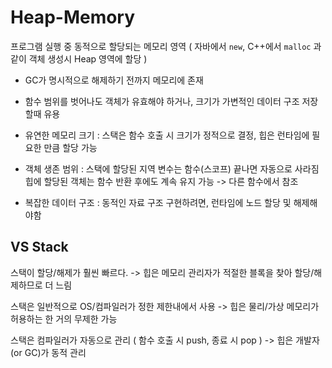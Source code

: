 # Heap-Memory

프로그램 실행 중 동적으로 할당되는 메모리 영역
( 자바에서 `new`, C++에서 `malloc` 과 같이 객체 생성시 Heap 영역에 할당 )

- GC가 명시적으로 해제하기 전까지 메모리에 존재
- 함수 범위를 벗어나도 객체가 유효해야 하거나, 크기가 가변적인 데이터 구조 저장할때 유용

- 유연한 메모리 크기 : 스택은 함수 호출 시 크기가 정적으로 결정, 힙은 런타임에 필요한 만큼 할당 가능
- 객체 생존 범위 : 스택에 할당된 지역 변수는 함수(스코프) 끝나면 자동으로 사라짐
    힙에 할당된 객체는 함수 반환 후에도 계속 유지 가능 -> 다른 함수에서 참조
- 복잡한 데이터 구조 : 동적인 자료 구조 구현하려면, 런타임에 노드 할당 및 해제해야함

## VS Stack

스택이 할당/해제가 훨씬 빠르다.
-> 힙은 메모리 관리자가 적절한 블록을 찾아 할당/해제하므로 더 느림

스택은 일반적으로 OS/컴파일러가 정한 제한내에서 사용
-> 힙은 물리/가상 메모리가 허용하는 한 거의 무제한 가능

스택은 컴파일러가 자동으로 관리 ( 함수 호출 시 push, 종료 시 pop )
-> 힙은 개발자(or GC)가 동적 관리


